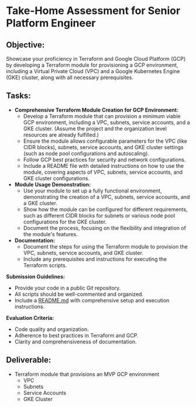 # Take-Home Assessment for Senior Platform Engineer

## Objective:

Showcase your proficiency in Terraform and Google Cloud Platform (GCP) by developing a
Terraform module for provisioning a GCP environment, including a Virtual Private Cloud (VPC)
and a Google Kubernetes Engine (GKE) cluster, along with all necessary prerequisites.

## Tasks:

- **Comprehensive Terraform Module Creation for GCP Environment:**
  - Develop a Terraform module that can provision a minimum viable GCP
  environment, including a VPC, subnets, service accounts, and a GKE cluster.
  (Assume the project and the organization level resources are already fulfilled.)
  - Ensure the module allows configurable parameters for the VPC (like CIDR
  blocks), subnets, service accounts, and GKE cluster settings (such as node pool
  configurations and autoscaling).
  - Follow GCP best practices for security and network configurations.
  - Include a README file with detailed instructions on how to use the module,
  covering aspects of VPC, subnets, service accounts, and GKE cluster
  configurations.
- **Module Usage Demonstration:**
  - Use your module to set up a fully functional environment, demonstrating the
  creation of a VPC, subnets, service accounts, and a GKE cluster.
  - Show how the module can be configured for different requirements, such as
  different CIDR blocks for subnets or various node pool configurations for the GKE
  cluster.
  - Document the process, focusing on the flexibility and integration of the module's
  features.
- **Documentation:**
  - Document the steps for using the Terraform module to provision the VPC,
  subnets, service accounts, and GKE cluster.
  - Include any prerequisites and instructions for executing the Terraform scripts.

**Submission Guidelines:**

- Provide your code in a public Git repository.
- All scripts should be well-commented and organized.
- Include a [README.md](http://readme.md/) with comprehensive setup and execution instructions.

**Evaluation Criteria:**

- Code quality and organization.
- Adherence to best practices in Terraform and GCP.
- Clarity and comprehensiveness of documentation.

## Deliverable:
  - Terraform module that provisions an MVP GCP environment
    - VPC
    - Subnets
    - Service Accounts
    - GKE Cluster
